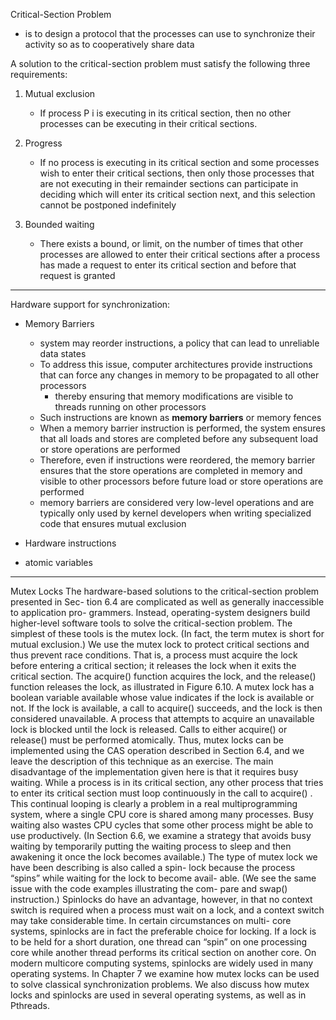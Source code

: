 Critical-Section Problem
* is to design a protocol that the processes can use to synchronize their activity so as to cooperatively share data

A solution to the critical-section problem must satisfy the following three
requirements:

1. Mutual exclusion
    * If process P i is executing in its critical section, then no other processes can be executing in their critical sections.

2. Progress
    * If no process is executing in its critical section and some processes wish to enter their critical sections, then only those processes that are not executing in their remainder sections can participate in deciding which will enter its critical section next, and this selection cannot be postponed indefinitely

3. Bounded waiting
    * There exists a bound, or limit, on the number of times that other processes are allowed to enter their critical sections after a process has made a request to enter its critical section and before that request is granted

---

Hardware support for synchronization:
* Memory Barriers
    * system may reorder instructions, a policy that can lead to unreliable data states
    * To address this issue, computer architectures provide instructions that can force any changes in memory to be propagated to all other processors
        * thereby ensuring that memory modifications are visible to threads running on other processors
    * Such instructions are known as **memory barriers** or memory fences
    * When a memory barrier instruction is performed, the system ensures that all loads and stores are completed before any subsequent load or store operations are performed
    * Therefore, even if instructions were reordered, the memory barrier ensures that the store operations are completed in memory and visible to other processors before future load or store operations are performed
    * memory barriers are considered very low-level operations and are typically only used by kernel developers when writing specialized code that ensures mutual exclusion

* Hardware instructions

* atomic variables

---

Mutex Locks
The hardware-based solutions to the critical-section problem presented in Sec-
tion 6.4 are complicated as well as generally inaccessible to application pro-
grammers. Instead, operating-system designers build higher-level software
tools to solve the critical-section problem. The simplest of these tools is the
mutex lock. (In fact, the term mutex is short for mutual exclusion.) We use the
mutex lock to protect critical sections and thus prevent race conditions. That
is, a process must acquire the lock before entering a critical section; it releases
the lock when it exits the critical section. The acquire() function acquires the
lock, and the release() function releases the lock, as illustrated in Figure 6.10.
A mutex lock has a boolean variable available whose value indicates if
the lock is available or not. If the lock is available, a call to acquire() succeeds,
and the lock is then considered unavailable. A process that attempts to acquire
an unavailable lock is blocked until the lock is released.
Calls to either acquire() or release() must be performed atomically.
Thus, mutex locks can be implemented using the CAS operation described in
Section 6.4, and we leave the description of this technique as an exercise.
The main disadvantage of the implementation given here is that it requires
busy waiting. While a process is in its critical section, any other process that
tries to enter its critical section must loop continuously in the call to acquire() .
This continual looping is clearly a problem in a real multiprogramming system,
where a single CPU core is shared among many processes. Busy waiting also
wastes CPU cycles that some other process might be able to use productively.
(In Section 6.6, we examine a strategy that avoids busy waiting by temporarily
putting the waiting process to sleep and then awakening it once the lock
becomes available.)
The type of mutex lock we have been describing is also called a spin-
lock because the process “spins” while waiting for the lock to become avail-
able. (We see the same issue with the code examples illustrating the com-
pare and swap() instruction.) Spinlocks do have an advantage, however, in
that no context switch is required when a process must wait on a lock, and a
context switch may take considerable time. In certain circumstances on multi-
core systems, spinlocks are in fact the preferable choice for locking. If a lock is
to be held for a short duration, one thread can “spin” on one processing core
while another thread performs its critical section on another core. On modern
multicore computing systems, spinlocks are widely used in many operating
systems.
In Chapter 7 we examine how mutex locks can be used to solve classical
synchronization problems. We also discuss how mutex locks and spinlocks are
used in several operating systems, as well as in Pthreads.